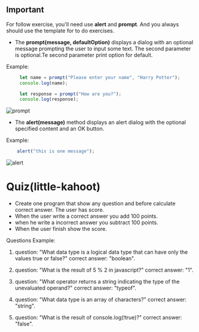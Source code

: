 ## Important
For follow exercise, you'll need use **alert** and **prompt**.
And you always should use the template for to do exercises.

- The **prompt(message, defaultOption)** displays a dialog with an optional message prompting the user to input some text.
  The second parameter is optional.Te second parameter print option for default.

Example:
```javascript
     let name = prompt("Please enter your name", "Harry Potter");
     console.log(name);

     let response = prompt("How are you?");
     console.log(response);
```
![prompt](prompt.jpg)

- The **alert(message)** method displays an alert dialog with the optional specified content and an OK button.

Example:
```javascript
    alert("this is one message");
```

![alert](alert.jpg)


# Quiz(little-kahoot)

- Create one program that show any question and before calculate correct answer.
The user has score.
- When the user write a correct answer you add 100 points.
- when he write a incorrect answer you subtract 100 points.
- When the user finish show the score.

Questions Example:

1. question: "What data type is a logical data type that can have only the values true or false?"
correct answer: "boolean".

2. question: "What is the result of 5 % 2 in javascript?"
correct answer: "1".

3. question: "What operator returns a string indicating the type of the unevaluated operand?"
correct answer: "typeof".

4. question: "What data type is an array of characters?"
correct answer: "string".

5. question: "What is the result of console.log(!true)?"
correct answer: "false".